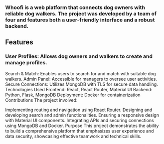 ### Whoofi is a web platform that connects dog owners with reliable dog walkers. The project was developed by a team of four and features both a user-friendly interface and a robust backend.

## Features
### User Profiles: Allows dog owners and walkers to create and manage profiles.
Search & Match: Enables users to search for and match with suitable dog walkers.
Admin Panel: Accessible for managers to oversee user activities.
Secure Connections: Utilizes MongoDB with TLS for secure data handling.
Technologies Used
Frontend: React, React Router, Material UI
Backend: Python, Flask, MongoDB
Deployment: Docker for containerization
Contributions
The project involved:

Implementing routing and navigation using React Router.
Designing and developing search and admin functionalities.
Ensuring a responsive design with Material UI components.
Integrating APIs and securing connections using MongoDB and Docker.
Purpose
This project demonstrates the ability to build a comprehensive platform that emphasizes user experience and data security, showcasing effective teamwork and technical skills.
